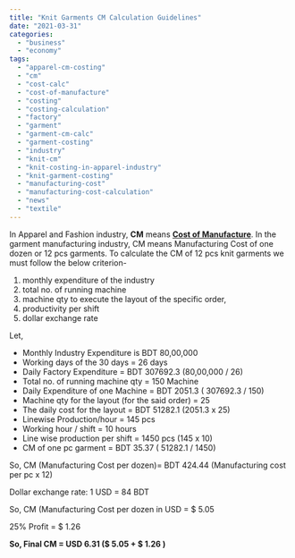 ```yaml
---
title: "Knit Garments CM Calculation Guidelines"
date: "2021-03-31"
categories: 
  - "business"
  - "economy"
tags: 
  - "apparel-cm-costing"
  - "cm"
  - "cost-calc"
  - "cost-of-manufacture"
  - "costing"
  - "costing-calculation"
  - "factory"
  - "garment"
  - "garment-cm-calc"
  - "garment-costing"
  - "industry"
  - "knit-cm"
  - "knit-costing-in-apparel-industry"
  - "knit-garment-costing"
  - "manufacturing-cost"
  - "manufacturing-cost-calculation"
  - "news"
  - "textile"
---
```


In Apparel and Fashion industry, **CM** means [**Cost of Manufacture**](https://en.wikipedia.org/wiki/Manufacturing_cost#:~:text=Manufacturing%20cost%20is%20the%20sum,factor%20in%20total%20delivery%20cost.). In the garment manufacturing industry, CM means Manufacturing Cost of one dozen or 12 pcs garments. To calculate the CM of 12 pcs knit garments we must follow the below criterion-

1. monthly expenditure of the industry
2. total no. of running machine
3. machine qty to execute the layout of the specific order, 
4. productivity per shift
5. dollar exchange rate

Let, 

- Monthly Industry Expenditure is BDT 80,00,000
- Working days of the 30 days = 26 days
- Daily Factory Expenditure = BDT 307692.3 (80,00,000 / 26)
- Total no. of running machine qty = 150 Machine
- Daily Expenditure of one Machine = BDT 2051.3 ( 307692.3 / 150)
- Machine qty for the layout (for the said order) = 25
- The daily cost for the layout = BDT 51282.1 (2051.3 x 25) 
- Linewise Production/hour = 145 pcs 
- Working hour / shift = 10 hours 
- Line wise production per shift = 1450 pcs (145 x 10)
- CM of one pc garment = BDT 35.37 ( 51282.1 / 1450)

So, CM (Manufacturing Cost per dozen)= BDT 424.44 (Manufacturing cost per pc x 12)  
  
Dollar exchange rate: 1 USD = 84 BDT  
  
So, CM (Manufacturing Cost per dozen in USD = $ 5.05  
  
25% Profit = $ 1.26   
  
**So, Final CM = USD 6.31 ($ 5.05 + $ 1.26 )**
